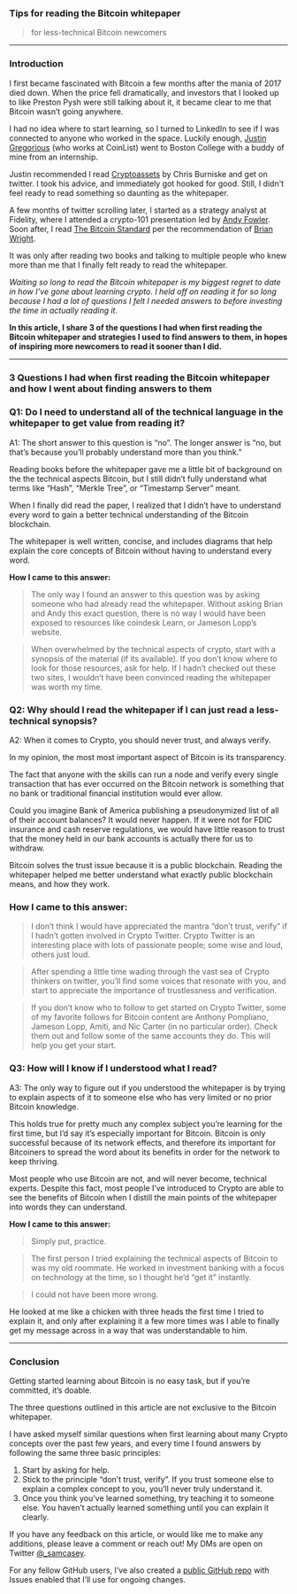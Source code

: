 ### Tips for reading the Bitcoin whitepaper

> for less-technical Bitcoin newcomers

---

### Introduction

I first became fascinated with Bitcoin a few months after the mania of 2017 died down. When the price fell dramatically, and investors that I looked up to like Preston Pysh were still talking about it, it became clear to me that Bitcoin wasn’t going anywhere.

I had no idea where to start learning, so I turned to LinkedIn to see if I was connected to anyone who worked in the space. Luckily enough, [Justin Gregorious](https://twitter.com/jtgregorius) (who works at CoinList) went to Boston College with a buddy of mine from an internship.

Justin recommended I read [Cryptoassets](https://www.amazon.com/Cryptoassets-Innovative-Investors-Bitcoin-Beyond/dp/1260026671) by Chris Burniske and get on twitter. I took his advice, and immediately got hooked for good. Still, I didn't feel ready to read something so daunting as the whitepaper.

A few months of twitter scrolling later, I started as a strategy analyst at Fidelity, where I attended a crypto-101 presentation led by [Andy Fowler](https://www.linkedin.com/in/andy-fowler-cfa-131a8529/). Soon after, I read [The Bitcoin Standard](https://www.amazon.com/Bitcoin-Standard-Decentralized-Alternative-Central/dp/1119473861) per the recommendation of [Brian Wright](https://twitter.com/brian_wright21?s=20).

It was only after reading two books and talking to multiple people who knew more than me that I finally felt ready to read the whitepaper.

*Waiting so long to read the Bitcoin whitepaper is my biggest regret to date in how I’ve gone about learning crypto. I held off on reading it for so long because I had a lot of questions I felt I needed answers to before investing the time in actually reading it.*

**In this article, I share 3 of the questions I had when first reading the Bitcoin whitepaper and strategies I used to find answers to them, in hopes of inspiring more newcomers to read it sooner than I did.**

---

### 3 Questions I had when first reading the Bitcoin whitepaper and how I went about finding answers to them

### Q1: Do I need to understand all of the technical language in the whitepaper to get value from reading it?

A1: The short answer to this question is “no”. The longer answer is “no, but that’s because you’ll probably understand more than you think.”

Reading books before the whitepaper gave me a little bit of background on the the technical aspects Bitcoin, but I still didn’t fully understand what terms like “Hash”, “Merkle Tree”, or “Timestamp Server” meant.

When I finally did read the paper, I realized that I didn’t have to understand every word to gain a better technical understanding of the Bitcoin blockchain.

The whitepaper is well written, concise, and includes diagrams that help explain the core concepts of Bitcoin without having to understand every word.

**How I came to this answer:**

> The only way I found an answer to this question was by asking someone who had already read the whitepaper. Without asking Brian and Andy this exact question, there is no way I would have been exposed to resources like coindesk Learn, or Jameson Lopp’s website.

> When overwhelmed by the technical aspects of crypto, start with a synopsis of the material (if its available). If you don’t know where to look for those resources, ask for help. If I hadn’t checked out these two sites, I wouldn’t have been convinced reading the whitepaper was worth my time.

### Q2: Why should I read the whitepaper if I can just read a less-technical synopsis?

A2: When it comes to Crypto, you should never trust, and always verify.

In my opinion, the most most important aspect of Bitcoin is its transparency.

The fact that anyone with the skills can run a node and verify every single transaction that has ever occurred on the Bitcoin network is something that no bank or traditional financial institution would ever allow.

Could you imagine Bank of America publishing a pseudonymized list of all of their account balances? It would never happen. If it were not for FDIC insurance and cash reserve regulations, we would have little reason to trust that the money held in our bank accounts is actually there for us to withdraw.

Bitcoin solves the trust issue because it is a public blockchain. Reading the whitepaper helped me better understand what exactly public blockchain means, and how they work.

### **How I came to this answer:**

> I don’t think I would have appreciated the mantra “don’t trust, verify” if I hadn’t gotten involved in Crypto Twitter. Crypto Twitter is an interesting place with lots of passionate people; some wise and loud, others just loud.

> After spending a little time wading through the vast sea of Crypto thinkers on twitter, you’ll find some voices that resonate with you, and start to appreciate the importance of trustlessness and verification.

> If you don’t know who to follow to get started on Crypto Twitter, some of my favorite follows for Bitcoin content are Anthony Pompliano, Jameson Lopp, Amiti, and Nic Carter (in no particular order). Check them out and follow some of the same accounts they do. This will help you get your start.

### Q3: How will I know if I understood what I read?

A3: The only way to figure out if you understood the whitepaper is by trying to explain aspects of it to someone else who has very limited or no prior Bitcoin knowledge.

This holds true for pretty much any complex subject you’re learning for the first time, but I’d say it’s especially important for Bitcoin. Bitcoin is only successful because of its network effects, and therefore its important for Bitcoiners to spread the word about its benefits in order for the network to keep thriving.

Most people who use Bitcoin are not, and will never become, technical experts. Despite this fact, most people I’ve introduced to Crypto are able to see the benefits of Bitcoin when I distill the main points of the whitepaper into words they can understand.

**How I came to this answer:**

> Simply put, practice.

> The first person I tried explaining the technical aspects of Bitcoin to was my old roommate. He worked in investment banking with a focus on technology at the time, so I thought he’d “get it” instantly.

> I could not have been more wrong.

He looked at me like a chicken with three heads the first time I tried to explain it, and only after explaining it a few more times was I able to finally get my message across in a way that was understandable to him.

---

### Conclusion

Getting started learning about Bitcoin is no easy task, but if you’re committed, it’s doable.

The three questions outlined in this article are not exclusive to the Bitcoin whitepaper.

I have asked myself similar questions when first learning about many Crypto concepts over the past few years, and every time I found answers by following the same three basic principles:

1. Start by asking for help.
2. Stick to the principle “don’t trust, verify”. If you trust someone else to explain a complex concept to you, you’ll never truly understand it.
3. Once you think you’ve learned something, try teaching it to someone else. You haven’t actually learned something until you can explain it clearly.

If you have any feedback on this article, or would like me to make any additions, please leave a comment or reach out! My DMs are open on Twitter [@_samcasey](https://twitter.com/_samcasey).

For any fellow GitHub users, I’ve also created a [public GitHub repo](https://github.com/samuel-casey/Tips_for_reading_the_Bitcoin_whitepaper) with Issues enabled that I’ll use for ongoing changes.